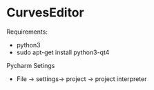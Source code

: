 # CurvesEditor

Requirements:
* python3
* sudo apt-get install python3-qt4

Pycharm Setings
* File -> settings-> project -> project interpreter
